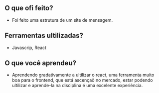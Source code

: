 ## O que ofi feito?
- Foi feito uma estrutura de um site de mensagem.

## Ferramentas ultilizadas?
- Javascrip, React

## O que você aprendeu?
- Aprendendo gradativamente a ultilizar o react, uma ferramenta muito boa para o frontend, que está ascençaõ no mercado, estar podendo ultilizar e aprende-la na disciplina é uma excelente experiência.